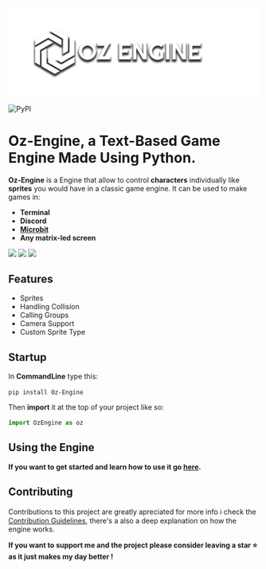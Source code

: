 

                               
![](docs/assets/logo.png)



![PyPI](https://img.shields.io/pypi/v/Oz-Engine?label=Oz-Engine%20pypi)

# Oz-Engine, a **Text-Based Game Engine** Made Using **Python**.

**Oz-Engine** is a Engine that allow to control **characters** individually like **sprites** you would have in a classic game engine.
It can be used to make games in:
* **Terminal**  
* **Discord** 
* [**Microbit**](https://github.com/menitoon/Oz-Engine-Microbit-version)
* **Any matrix-led screen**


![](https://thumbs.gfycat.com/AcclaimedAlienatedGiraffe-size_restricted.gif)  ![](https://thumbs.gfycat.com/ScientificTatteredCardinal-size_restricted.gif)
![](https://cdn.discordapp.com/attachments/958679110316617748/1075475653413056513/explanation.png)

## Features

* Sprites
* Handling Collision 
* Calling Groups 
* Camera Support 
* Custom Sprite Type 


## Startup

In **CommandLine** type this:

 ``` pip install Oz-Engine ```
 
 Then **import** it at the top of your project like so:
 ```python 
 import OzEngine as oz 
 ```


## **Using** the **Engine**

******If you want to get started and learn how to use it go [here](https://github.com/menitoon/Oz-Engine/wiki).******


## Contributing 

Contributions to this project are greatly apreciated for more info ℹ️
check the [Contribution Guidelines](https://github.com/menitoon/Oz-Engine/blob/main/CONTRIBUTING.md), there's a also a deep explanation on how the engine works.

__If you want to support me and the project please consider leaving a star ⭐  as it just makes my day better !__
